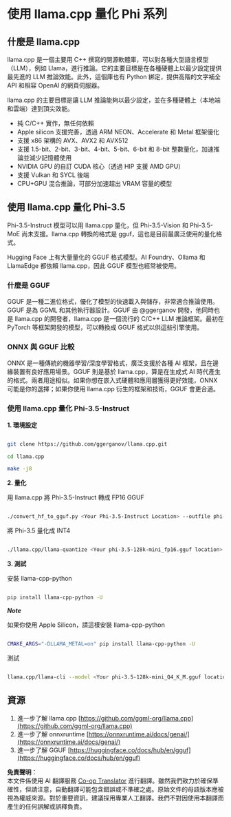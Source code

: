 <!--
CO_OP_TRANSLATOR_METADATA:
{
  "original_hash": "462bddc47427d8785f3c9fd817b346fe",
  "translation_date": "2025-05-08T06:11:16+00:00",
  "source_file": "md/01.Introduction/04/UsingLlamacppQuantifyingPhi.md",
  "language_code": "tw"
}
-->
# **使用 llama.cpp 量化 Phi 系列**

## **什麼是 llama.cpp**

llama.cpp 是一個主要用 C++ 撰寫的開源軟體庫，可以對各種大型語言模型（LLM），例如 Llama，進行推論。它的主要目標是在各種硬體上以最少設定提供最先進的 LLM 推論效能。此外，這個庫也有 Python 綁定，提供高階的文字補全 API 和相容 OpenAI 的網頁伺服器。

llama.cpp 的主要目標是讓 LLM 推論能夠以最少設定，並在多種硬體上（本地端和雲端）達到頂尖效能。

- 純 C/C++ 實作，無任何依賴
- Apple silicon 支援完善，透過 ARM NEON、Accelerate 和 Metal 框架優化
- 支援 x86 架構的 AVX、AVX2 和 AVX512
- 支援 1.5-bit、2-bit、3-bit、4-bit、5-bit、6-bit 和 8-bit 整數量化，加速推論並減少記憶體使用
- NVIDIA GPU 的自訂 CUDA 核心（透過 HIP 支援 AMD GPU）
- 支援 Vulkan 和 SYCL 後端
- CPU+GPU 混合推論，可部分加速超出 VRAM 容量的模型

## **使用 llama.cpp 量化 Phi-3.5**

Phi-3.5-Instruct 模型可以用 llama.cpp 量化，但 Phi-3.5-Vision 和 Phi-3.5-MoE 尚未支援。llama.cpp 轉換的格式是 gguf，這也是目前最廣泛使用的量化格式。

Hugging Face 上有大量量化的 GGUF 格式模型。AI Foundry、Ollama 和 LlamaEdge 都依賴 llama.cpp，因此 GGUF 模型也經常被使用。

### **什麼是 GGUF**

GGUF 是一種二進位格式，優化了模型的快速載入與儲存，非常適合推論使用。GGUF 是為 GGML 和其他執行器設計。GGUF 由 @ggerganov 開發，他同時也是 llama.cpp 的開發者，llama.cpp 是一個流行的 C/C++ LLM 推論框架。最初在 PyTorch 等框架開發的模型，可以轉換成 GGUF 格式以供這些引擎使用。

### **ONNX 與 GGUF 比較**

ONNX 是一種傳統的機器學習/深度學習格式，廣泛支援於各種 AI 框架，且在邊緣裝置有良好應用場景。GGUF 則是基於 llama.cpp，算是在生成式 AI 時代產生的格式。兩者用途相似。如果你想在嵌入式硬體和應用層獲得更好效能，ONNX 可能是你的選擇；如果你使用 llama.cpp 衍生的框架和技術，GGUF 會更合適。

### **使用 llama.cpp 量化 Phi-3.5-Instruct**

**1. 環境設定**


```bash

git clone https://github.com/ggerganov/llama.cpp.git

cd llama.cpp

make -j8

```


**2. 量化**

用 llama.cpp 將 Phi-3.5-Instruct 轉成 FP16 GGUF


```bash

./convert_hf_to_gguf.py <Your Phi-3.5-Instruct Location> --outfile phi-3.5-128k-mini_fp16.gguf

```

將 Phi-3.5 量化成 INT4


```bash

./llama.cpp/llama-quantize <Your phi-3.5-128k-mini_fp16.gguf location> ./gguf/phi-3.5-128k-mini_Q4_K_M.gguf Q4_K_M

```


**3. 測試**

安裝 llama-cpp-python


```bash

pip install llama-cpp-python -U

```

***Note*** 

如果你使用 Apple Silicon，請這樣安裝 llama-cpp-python


```bash

CMAKE_ARGS="-DLLAMA_METAL=on" pip install llama-cpp-python -U

```

測試


```bash

llama.cpp/llama-cli --model <Your phi-3.5-128k-mini_Q4_K_M.gguf location> --prompt "<|user|>\nCan you introduce .NET<|end|>\n<|assistant|>\n"  --gpu-layers 10

```



## **資源**

1. 進一步了解 llama.cpp [https://github.com/ggml-org/llama.cpp](https://github.com/ggml-org/llama.cpp)
2. 進一步了解 onnxruntime [https://onnxruntime.ai/docs/genai/](https://onnxruntime.ai/docs/genai/)
3. 進一步了解 GGUF [https://huggingface.co/docs/hub/en/gguf](https://huggingface.co/docs/hub/en/gguf)

**免責聲明**：  
本文件係使用 AI 翻譯服務 [Co-op Translator](https://github.com/Azure/co-op-translator) 進行翻譯。雖然我們致力於確保準確性，但請注意，自動翻譯可能包含錯誤或不準確之處。原始文件的母語版本應被視為權威來源。對於重要資訊，建議採用專業人工翻譯。我們不對因使用本翻譯而產生的任何誤解或誤釋負責。